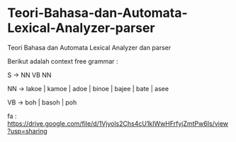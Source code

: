 # Teori-Bahasa-dan-Automata-Lexical-Analyzer-parser
Teori Bahasa dan Automata Lexical Analyzer dan parser

Berikut adalah context free grammar : 

S    → NN VB NN 

NN → lakoe | kamoe | adoe | binoe | bajee | bate | asee 

VB → boh | basoh | poh 

fa : https://drive.google.com/file/d/1Vjyols2Chs4cU1kIWwHFrfyjZmtPw6Is/view?usp=sharing

